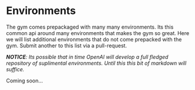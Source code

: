 # Environments

The gym comes prepackaged with many many environments. Its this common api around many environments that makes the gym so great. Here we will list additional environments that do not come prepacked with the gym. Submit another to this list via a pull-request. 

_**NOTICE**: Its possible that in time OpenAI will develop a full fledged repository of suplimental environments. Until this this bit of markdown will suffice._

Coming soon…